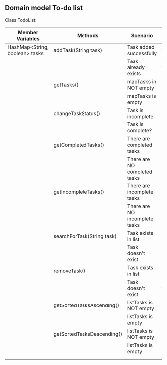 ## Domain model To-do list

Class TodoList:



| Member Variables               | Methods                    | Scenario                      | Output       |
|--------------------------------|----------------------------|-------------------------------|--------------|
| HashMap<String, boolean> tasks | addTask(String task)       | Task added successfully       | true         |
|                                |                            | Task already exists           | false        |
|                                | getTasks()                 | mapTasks in NOT empty         | String       |
|                                |                            | mapTasks is empty             | String       |
|                                | changeTaskStatus()         | Task is incomplete            | String?/void |
|                                |                            | Task is complete?             | String?/void |
|                                | getCompletedTasks()        | There are completed tasks     | String       |
|                                |                            | There are NO completed tasks  | String       |
|                                | getIncompleteTasks()       | There are incomplete tasks    | String       |
|                                |                            | There are NO incomplete tasks | String       |
|                                | searchForTask(String task) | Task exists in list           | String/true  |
|                                |                            | Task doesn't exist            | String/false |
|                                | removeTask()               | Task exists in list           | true         |
|                                |                            | Task doesn't exist            | false        |
|                                | getSortedTasksAscending()  | listTasks is NOT empty        | String       |
|                                |                            | listTasks is empty            | String       |
|                                | getSortedTasksDescending() | listTasks is NOT empty        | String       |
|                                |                            | listTasks is empty            | String       |
|                                |                            |                               |              |
|                                |                            |                               |              |

